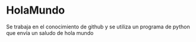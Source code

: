 # HolaMundo
Se trabaja en el conocimiento de github y se utiliza un programa de python que envía un saludo de hola mundo
